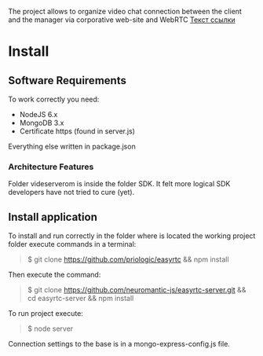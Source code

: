 The project allows to organize video chat connection between the client and the manager via corporative web-site and WebRTC 
[Текст ссылки](адрес://ссылки.здесь "Заголовок ссылки")

# Install
## Software Requirements
To work correctly you need:
+ NodeJS 6.x
+ MongoDB 3.x
+ Certificate https (found in server.js)

Everything else written in package.json
### Architecture Features
Folder videserverom is inside the folder SDK. It felt more logical SDK developers have not tried to cure (yet).

## Install application
To install and run correctly in the folder where is located the working project folder execute commands in a terminal:
> $ git clone https://github.com/priologic/easyrtc && npm install

Then execute the command:
> $ git clone https://github.com/neuromantic-js/easyrtc-server.git && cd easyrtc-server && npm install

To run project execute:
> $ node server

Connection settings to the base is in a mongo-express-config.js file.
